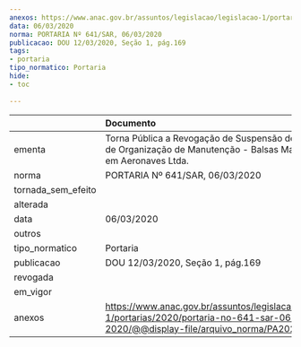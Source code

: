 ```yaml
---
anexos: https://www.anac.gov.br/assuntos/legislacao/legislacao-1/portarias/2020/portaria-no-641-sar-06-03-2020/@@display-file/arquivo_norma/PA2020-0641.pdf
data: 06/03/2020
norma: PORTARIA Nº 641/SAR, 06/03/2020
publicacao: DOU 12/03/2020, Seção 1, pág.169
tags:
- portaria
tipo_normatico: Portaria
hide: 
- toc 
 
---
```


|                    | Documento                                                                                                                                           |
|:-------------------|:----------------------------------------------------------------------------------------------------------------------------------------------------|
| ementa             | Torna Pública a Revogação de Suspensão de Certificado de Organização de Manutenção - Balsas Manutenção em Aeronaves Ltda.                           |
| norma              | PORTARIA Nº 641/SAR, 06/03/2020                                                                                                                     |
| tornada_sem_efeito |                                                                                                                                                     |
| alterada           |                                                                                                                                                     |
| data               | 06/03/2020                                                                                                                                          |
| outros             |                                                                                                                                                     |
| tipo_normatico     | Portaria                                                                                                                                            |
| publicacao         | DOU 12/03/2020, Seção 1, pág.169                                                                                                                    |
| revogada           |                                                                                                                                                     |
| em_vigor           |                                                                                                                                                     |
| anexos             | https://www.anac.gov.br/assuntos/legislacao/legislacao-1/portarias/2020/portaria-no-641-sar-06-03-2020/@@display-file/arquivo_norma/PA2020-0641.pdf |